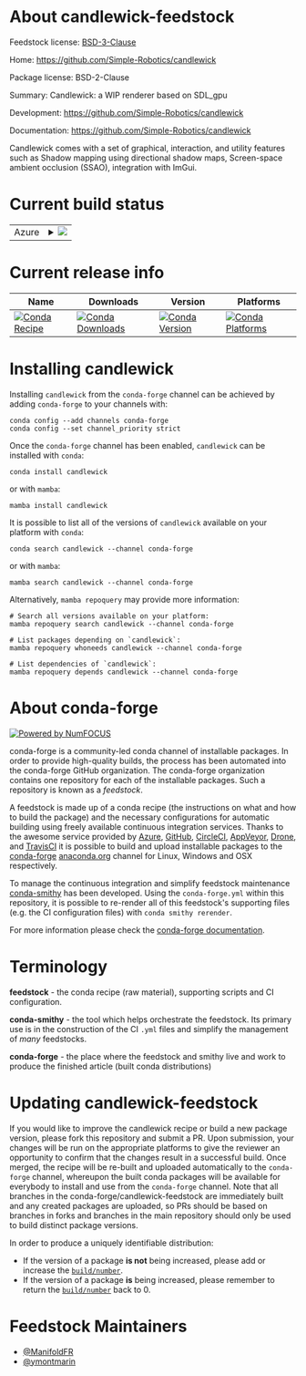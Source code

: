 About candlewick-feedstock
==========================

Feedstock license: [BSD-3-Clause](https://github.com/conda-forge/candlewick-feedstock/blob/main/LICENSE.txt)

Home: https://github.com/Simple-Robotics/candlewick

Package license: BSD-2-Clause

Summary: Candlewick: a WIP renderer based on SDL_gpu

Development: https://github.com/Simple-Robotics/candlewick

Documentation: https://github.com/Simple-Robotics/candlewick

Candlewick comes with a set of graphical, interaction, and utility features such as
Shadow mapping using directional shadow maps, Screen-space ambient occlusion
(SSAO), integration with ImGui.


Current build status
====================


<table>
    
  <tr>
    <td>Azure</td>
    <td>
      <details>
        <summary>
          <a href="https://dev.azure.com/conda-forge/feedstock-builds/_build/latest?definitionId=25446&branchName=main">
            <img src="https://dev.azure.com/conda-forge/feedstock-builds/_apis/build/status/candlewick-feedstock?branchName=main">
          </a>
        </summary>
        <table>
          <thead><tr><th>Variant</th><th>Status</th></tr></thead>
          <tbody><tr>
              <td>linux_64_python3.10.____cpython</td>
              <td>
                <a href="https://dev.azure.com/conda-forge/feedstock-builds/_build/latest?definitionId=25446&branchName=main">
                  <img src="https://dev.azure.com/conda-forge/feedstock-builds/_apis/build/status/candlewick-feedstock?branchName=main&jobName=linux&configuration=linux%20linux_64_python3.10.____cpython" alt="variant">
                </a>
              </td>
            </tr><tr>
              <td>linux_64_python3.11.____cpython</td>
              <td>
                <a href="https://dev.azure.com/conda-forge/feedstock-builds/_build/latest?definitionId=25446&branchName=main">
                  <img src="https://dev.azure.com/conda-forge/feedstock-builds/_apis/build/status/candlewick-feedstock?branchName=main&jobName=linux&configuration=linux%20linux_64_python3.11.____cpython" alt="variant">
                </a>
              </td>
            </tr><tr>
              <td>linux_64_python3.12.____cpython</td>
              <td>
                <a href="https://dev.azure.com/conda-forge/feedstock-builds/_build/latest?definitionId=25446&branchName=main">
                  <img src="https://dev.azure.com/conda-forge/feedstock-builds/_apis/build/status/candlewick-feedstock?branchName=main&jobName=linux&configuration=linux%20linux_64_python3.12.____cpython" alt="variant">
                </a>
              </td>
            </tr><tr>
              <td>linux_64_python3.9.____cpython</td>
              <td>
                <a href="https://dev.azure.com/conda-forge/feedstock-builds/_build/latest?definitionId=25446&branchName=main">
                  <img src="https://dev.azure.com/conda-forge/feedstock-builds/_apis/build/status/candlewick-feedstock?branchName=main&jobName=linux&configuration=linux%20linux_64_python3.9.____cpython" alt="variant">
                </a>
              </td>
            </tr><tr>
              <td>osx_64_python3.10.____cpython</td>
              <td>
                <a href="https://dev.azure.com/conda-forge/feedstock-builds/_build/latest?definitionId=25446&branchName=main">
                  <img src="https://dev.azure.com/conda-forge/feedstock-builds/_apis/build/status/candlewick-feedstock?branchName=main&jobName=osx&configuration=osx%20osx_64_python3.10.____cpython" alt="variant">
                </a>
              </td>
            </tr><tr>
              <td>osx_64_python3.11.____cpython</td>
              <td>
                <a href="https://dev.azure.com/conda-forge/feedstock-builds/_build/latest?definitionId=25446&branchName=main">
                  <img src="https://dev.azure.com/conda-forge/feedstock-builds/_apis/build/status/candlewick-feedstock?branchName=main&jobName=osx&configuration=osx%20osx_64_python3.11.____cpython" alt="variant">
                </a>
              </td>
            </tr><tr>
              <td>osx_64_python3.12.____cpython</td>
              <td>
                <a href="https://dev.azure.com/conda-forge/feedstock-builds/_build/latest?definitionId=25446&branchName=main">
                  <img src="https://dev.azure.com/conda-forge/feedstock-builds/_apis/build/status/candlewick-feedstock?branchName=main&jobName=osx&configuration=osx%20osx_64_python3.12.____cpython" alt="variant">
                </a>
              </td>
            </tr><tr>
              <td>osx_64_python3.9.____cpython</td>
              <td>
                <a href="https://dev.azure.com/conda-forge/feedstock-builds/_build/latest?definitionId=25446&branchName=main">
                  <img src="https://dev.azure.com/conda-forge/feedstock-builds/_apis/build/status/candlewick-feedstock?branchName=main&jobName=osx&configuration=osx%20osx_64_python3.9.____cpython" alt="variant">
                </a>
              </td>
            </tr>
          </tbody>
        </table>
      </details>
    </td>
  </tr>
</table>

Current release info
====================

| Name | Downloads | Version | Platforms |
| --- | --- | --- | --- |
| [![Conda Recipe](https://img.shields.io/badge/recipe-candlewick-green.svg)](https://anaconda.org/conda-forge/candlewick) | [![Conda Downloads](https://img.shields.io/conda/dn/conda-forge/candlewick.svg)](https://anaconda.org/conda-forge/candlewick) | [![Conda Version](https://img.shields.io/conda/vn/conda-forge/candlewick.svg)](https://anaconda.org/conda-forge/candlewick) | [![Conda Platforms](https://img.shields.io/conda/pn/conda-forge/candlewick.svg)](https://anaconda.org/conda-forge/candlewick) |

Installing candlewick
=====================

Installing `candlewick` from the `conda-forge` channel can be achieved by adding `conda-forge` to your channels with:

```
conda config --add channels conda-forge
conda config --set channel_priority strict
```

Once the `conda-forge` channel has been enabled, `candlewick` can be installed with `conda`:

```
conda install candlewick
```

or with `mamba`:

```
mamba install candlewick
```

It is possible to list all of the versions of `candlewick` available on your platform with `conda`:

```
conda search candlewick --channel conda-forge
```

or with `mamba`:

```
mamba search candlewick --channel conda-forge
```

Alternatively, `mamba repoquery` may provide more information:

```
# Search all versions available on your platform:
mamba repoquery search candlewick --channel conda-forge

# List packages depending on `candlewick`:
mamba repoquery whoneeds candlewick --channel conda-forge

# List dependencies of `candlewick`:
mamba repoquery depends candlewick --channel conda-forge
```


About conda-forge
=================

[![Powered by
NumFOCUS](https://img.shields.io/badge/powered%20by-NumFOCUS-orange.svg?style=flat&colorA=E1523D&colorB=007D8A)](https://numfocus.org)

conda-forge is a community-led conda channel of installable packages.
In order to provide high-quality builds, the process has been automated into the
conda-forge GitHub organization. The conda-forge organization contains one repository
for each of the installable packages. Such a repository is known as a *feedstock*.

A feedstock is made up of a conda recipe (the instructions on what and how to build
the package) and the necessary configurations for automatic building using freely
available continuous integration services. Thanks to the awesome service provided by
[Azure](https://azure.microsoft.com/en-us/services/devops/), [GitHub](https://github.com/),
[CircleCI](https://circleci.com/), [AppVeyor](https://www.appveyor.com/),
[Drone](https://cloud.drone.io/welcome), and [TravisCI](https://travis-ci.com/)
it is possible to build and upload installable packages to the
[conda-forge](https://anaconda.org/conda-forge) [anaconda.org](https://anaconda.org/)
channel for Linux, Windows and OSX respectively.

To manage the continuous integration and simplify feedstock maintenance
[conda-smithy](https://github.com/conda-forge/conda-smithy) has been developed.
Using the ``conda-forge.yml`` within this repository, it is possible to re-render all of
this feedstock's supporting files (e.g. the CI configuration files) with ``conda smithy rerender``.

For more information please check the [conda-forge documentation](https://conda-forge.org/docs/).

Terminology
===========

**feedstock** - the conda recipe (raw material), supporting scripts and CI configuration.

**conda-smithy** - the tool which helps orchestrate the feedstock.
                   Its primary use is in the construction of the CI ``.yml`` files
                   and simplify the management of *many* feedstocks.

**conda-forge** - the place where the feedstock and smithy live and work to
                  produce the finished article (built conda distributions)


Updating candlewick-feedstock
=============================

If you would like to improve the candlewick recipe or build a new
package version, please fork this repository and submit a PR. Upon submission,
your changes will be run on the appropriate platforms to give the reviewer an
opportunity to confirm that the changes result in a successful build. Once
merged, the recipe will be re-built and uploaded automatically to the
`conda-forge` channel, whereupon the built conda packages will be available for
everybody to install and use from the `conda-forge` channel.
Note that all branches in the conda-forge/candlewick-feedstock are
immediately built and any created packages are uploaded, so PRs should be based
on branches in forks and branches in the main repository should only be used to
build distinct package versions.

In order to produce a uniquely identifiable distribution:
 * If the version of a package **is not** being increased, please add or increase
   the [``build/number``](https://docs.conda.io/projects/conda-build/en/latest/resources/define-metadata.html#build-number-and-string).
 * If the version of a package **is** being increased, please remember to return
   the [``build/number``](https://docs.conda.io/projects/conda-build/en/latest/resources/define-metadata.html#build-number-and-string)
   back to 0.

Feedstock Maintainers
=====================

* [@ManifoldFR](https://github.com/ManifoldFR/)
* [@ymontmarin](https://github.com/ymontmarin/)

